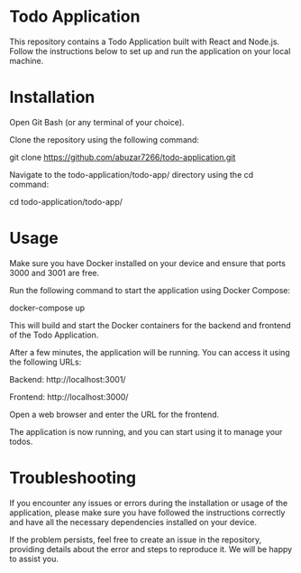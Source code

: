 # Todo Application
This repository contains a Todo Application built with React and Node.js. Follow the instructions below to set up and run the application on your local machine.

# Installation
Open Git Bash (or any terminal of your choice). 

Clone the repository using the following command:

git clone https://github.com/abuzar7266/todo-application.git

Navigate to the todo-application/todo-app/ directory using the cd command:

cd todo-application/todo-app/

# Usage

Make sure you have Docker installed on your device and ensure that ports 3000 and 3001 are free.

Run the following command to start the application using Docker Compose:

docker-compose up

This will build and start the Docker containers for the backend and frontend of the Todo Application.

After a few minutes, the application will be running. You can access it using the following URLs:

Backend: http://localhost:3001/

Frontend: http://localhost:3000/

Open a web browser and enter the URL for the frontend.

The application is now running, and you can start using it to manage your todos.

# Troubleshooting

If you encounter any issues or errors during the installation or usage of the application, please make sure you have followed the instructions correctly and have all the necessary dependencies installed on your device.

If the problem persists, feel free to create an issue in the repository, providing details about the error and steps to reproduce it. We will be happy to assist you.
